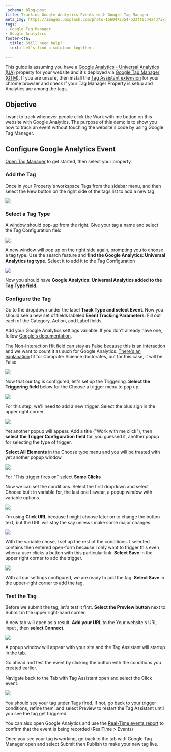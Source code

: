 ```yaml
---
_schema: blog-post
title: Tracking Google Analytics Events with Google Tag Manager
meta_img: https://images.unsplash.com/photo-1560472354-b33ff0c44a43?ixid=MnwxMjA3fDB8MHxwaG90by1wYWdlfHx8fGVufDB8fHx8&ixlib=rb-1.2.1&auto=format&fit=crop&w=1120&q=80
tags:
- Google Tag Manager
- Google Analytics
footer-cta:
  title: Still need help?
  text: Let's find a solution together.

---
```

This guide is assuming you have a [Google Analytics - Universal Analytics (UA)](https://support.google.com/analytics/answer/10269537?hl=en) property for your website and it's deployed via [Google Tag Manager (GTM)](https://support.google.com/tagmanager/answer/6103696?hl=en). If you are unsure, then install the [Tag Assistant extension](https://chrome.google.com/webstore/detail/tag-assistant-legacy-by-g/kejbdjndbnbjgmefkgdddjlbokphdefk?hl=en) for your chrome browser and check if your Tag Manager Property is setup and Analytics are among the tags.

## Objective

I want to track whenever people click the Work with me button on this website with Google Analytics. The purpose of this demo is to show you how to track an event without touching the website's code by using Google Tag Manager.

## Configure Google Analytics Event

[Open Tag Manager](https://tagmanager.google.com/) to get started, then select your property.

### Add the Tag

Once in your Property's workspace Tags from the sidebar menu, and then select the New  button on the right side of the tags list to add a new tag

![](/images/gtm-tags-menu.jpg)

### Select a Tag Type

A window should pop-up from the right. Give your tag a name and select the Tag Configuration field

![](/images/tag-window.jpg)

A new window will pop up on the right side again, prompting you to choose a tag type. Use the search feature and **find the Google Analytics: Universal Analytics tag type**. Select it to add it to the Tag Configuration

![](/images/tag-type-select.jpg)

Now you should have **Google Analytics: Universal Analytics added to the Tag Type field**.

### Configure the Tag

Go to the dropdown under the label **Track Type and select Event**. Now you should see a new set of fields labeled **Event Tracking Parameters**. Fill out each of the Category, Action, and Label fields.

Add your Google Analytics settings variable. If you don't already have one, follow [Google's documentation](https://support.google.com/tagmanager/answer/9207621?hl=en).

The Non-Interaction Hit field can stay as False because this is an interaction and we want to count it as such for Google Analytics. [There's an explanation](https://support.google.com/analytics/answer/1033068?hl=en#NonInteractionEvents) fit for Computer Science doctorates, but for this case, it will be False.

![](/images/tracking-params.jpg)

Now that our tag is configured, let's set up the Triggering. **Select the Triggering field** below for the Choose a trigger menu to pop up. 

![](/images/triggering-field.jpg)

For this step, we'll need to add a new trigger. Select the plus sign in the upper right corner. 

![](/images/choose-trigger-1.jpg)

Yet another popup will appear. Add a title ("Work with me click"), then **select the Trigger Configuration field** for, you guessed it, another popup for selecting the type of trigger. 

**Select All Elements** in the Choose type menu and you will be treated with yet another popup window. 

![](/images/trigger-type.jpg)

For "This trigger fires on" select **Some Clicks**

Now we can set the conditions. Select the first dropdown and select Choose built in variable for, the last one I swear, a popup window with variable options. 

![](/images/trigger-condition-select.jpg)

I'm using **Click URL** because I might choose later on to change the button text, but the URL will stay the say unless I make some major changes. 

![](/images/choose-variable.jpg)

With the variable chose, I set up the rest of the conditions. I selected contains then entered open-form because I only want to trigger this even when a user clicks a button with this particular link. **Select Save** in the upper right corner to add the trigger. 

![](/images/trigger-conditions-1.jpg)

With all our settings configured, we are ready to add the tag. **Select Save** in the upper-right corner to add the tag. 

### Test the Tag

Before we submit the tag, let's test it first. **Select the Preview button** next to Submit in the upper right-hand corner. 

A new tab will open as a result. **Add your URL** to the Your website's URL input , then **select Connect**. 

![](/images/connect-tag-assistant.jpg)

A popup window will appear with your site and the Tag Assistant will startup in the tab. 

Go ahead and test the event by clicking the button with the conditions you created earlier. 

Navigate back to the Tab with Tag Assistant open and select the Click event. 

![](/images/tag-assistant.jpg)

You should see your tag under Tags fired. If not, go back to your trigger conditions, refine them, and select Preview to restart the Tag Assistant until you see the tag get triggered. 

You can also open Google Analytics and use the [Real-Time events report](https://support.google.com/analytics/answer/1638635?hl=en#zippy=%2Cin-this-article) to confirm that the event is being recorded (RealTime > Events) 

Once you see your tag is working, go back to the tab with Google Tag Manager open and select Submit then Publish to make your new tag live. 